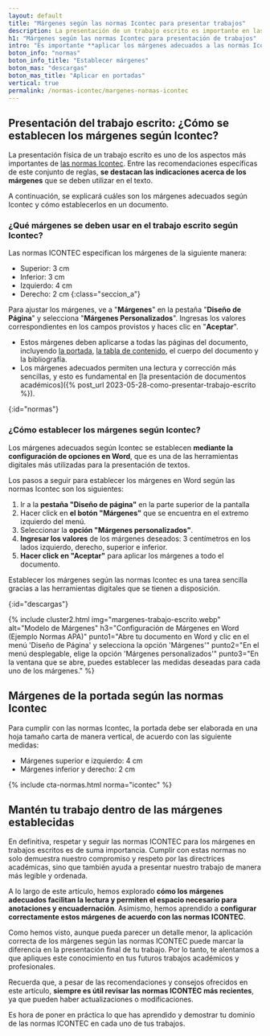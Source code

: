 ```yaml
---
layout: default
title: "Márgenes según las normas Icontec para presentar trabajos"
description: La presentación de un trabajo escrito es importante en las normas Icontec. Sobre todo, destacan las indicaciones acerca de los márgenes. ¿Las conoces?
h1: "Márgenes según las normas Icontec para presentación de trabajos"
intro: "Es importante **aplicar los márgenes adecuados a las normas Icontec** para lograr una presentación uniforme y profesional, y para facilitar la lectura y corrección del texto."
boton_info: "normas"
boton_info_title: "Establecer márgenes"
boton_mas: "descargas"
boton_mas_title: "Aplicar en portadas"
vertical: true
permalink: /normas-icontec/margenes-normas-icontec
---
```

## Presentación del trabajo escrito: ¿Cómo se establecen los márgenes según Icontec?

La presentación física de un trabajo escrito es uno de los aspectos más importantes de [las normas Icontec]({{'normas-icontec'|relative_url}} "Normas Icontec"). Entre las recomendaciones específicas de este conjunto de reglas, **se destacan las indicaciones acerca de los márgenes** que se deben utilizar en el texto.

A continuación, se explicará cuáles son los márgenes adecuados según Icontec y cómo establecerlos en un documento.

### ¿Qué márgenes se deben usar en el trabajo escrito según Icontec?

Las normas ICONTEC especifican los márgenes de la siguiente manera:

- Superior: 3 cm
- Inferior: 3 cm
- Izquierdo: 4 cm
- Derecho: 2 cm
{:class="seccion_a"}

Para ajustar los márgenes, ve a "**Márgenes**" en la pestaña "**Diseño de Página**" y selecciona "**Márgenes Personalizados**". Ingresas los valores correspondientes en los campos provistos y haces clic en "**Aceptar**".

- Estos márgenes deben aplicarse a todas las páginas del documento, incluyendo [la portada]({{'normas-icontec/portada-contraportada-normas-icontec'|relative_url}} "Portada y Contraportada Normas Icontec"), [la tabla de contenido]({{'normas-icontec/tabla-contenido-normas-icontec'|relative_url}} "Tabla de contenido Normas Icontec"), el cuerpo del documento y la bibliografía.
- Los márgenes adecuados permiten una lectura y corrección más sencillas, y esto es fundamental en [la presentación de documentos académicos]({% post_url 2023-05-28-como-presentar-trabajo-escrito %}).
<!-- Anclaje para que la barra fijada no cubra el siguiente subtítulo -->
{:id="normas"}

### ¿Cómo establecer los márgenes según Icontec?

Los márgenes adecuados según Icontec se establecen **mediante la configuración de opciones en Word**, que es una de las herramientas digitales más utilizadas para la presentación de textos.

Los pasos a seguir para establecer los márgenes en Word según las normas Icontec son los siguientes:

1. Ir a la **pestaña "Diseño de página"** en la parte superior de la pantalla
2. Hacer click en **el botón "Márgenes"** que se encuentra en el extremo izquierdo del menú.
3. Seleccionar la **opción "Márgenes personalizados"**.
4. **Ingresar los valores** de los márgenes deseados: 3 centímetros en los lados izquierdo, derecho, superior e inferior.
5. **Hacer click en "Aceptar"** para aplicar los márgenes a todo el documento.

Establecer los márgenes según las normas Icontec es una tarea sencilla gracias a las herramientas digitales que se tienen a disposición.
<!-- Anclaje para que la barra fijada no cubra el siguiente subtítulo -->
{:id="descargas"}

{% include cluster2.html img="margenes-trabajo-escrito.webp" alt="Modelo de Márgenes" h3="Configuración de Márgenes en Word (Ejemplo Normas APA)" punto1="Abre tu documento en Word y clic en el menú 'Diseño de Página' y selecciona la opción 'Márgenes'" punto2="En el menú desplegable, elige la opción 'Márgenes personalizados'" punto3="En la ventana que se abre, puedes establecer las medidas deseadas para cada uno de los márgenes." %}

## Márgenes de la portada según las normas Icontec

Para cumplir con las normas Icontec, la portada debe ser elaborada en una hoja tamaño carta de manera vertical, de acuerdo con las siguiente medidas:

- Márgenes superior e izquierdo: 4 cm
- Márgenes inferior y derecho: 2 cm

{% include cta-normas.html norma="icontec" %}

## Mantén tu trabajo dentro de las márgenes establecidas

En definitiva, respetar y seguir las normas ICONTEC para los márgenes en trabajos escritos es de suma importancia. Cumplir con estas normas no solo demuestra nuestro compromiso y respeto por las directrices académicas, sino que también ayuda a presentar nuestro trabajo de manera más legible y ordenada.

A lo largo de este artículo, hemos explorado **cómo los márgenes adecuados facilitan la lectura y permiten el espacio necesario para anotaciones y encuadernación**. Asimismo, hemos aprendido a **configurar correctamente estos márgenes de acuerdo con las normas ICONTEC**.

Como hemos visto, aunque pueda parecer un detalle menor, la aplicación correcta de los márgenes según las normas ICONTEC puede marcar la diferencia en la presentación final de tu trabajo. Por lo tanto, te alentamos a que apliques este conocimiento en tus futuros trabajos académicos y profesionales.

Recuerda que, a pesar de las recomendaciones y consejos ofrecidos en este artículo, **siempre es útil revisar las normas ICONTEC más recientes**, ya que pueden haber actualizaciones o modificaciones.

Es hora de poner en práctica lo que has aprendido y demostrar tu dominio de las normas ICONTEC en cada uno de tus trabajos.
